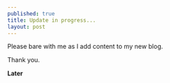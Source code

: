 ```yaml
---
published: true
title: Update in progress...
layout: post
---
```

Please bare with me as I add content to my new blog.

Thank you.

**Later**
